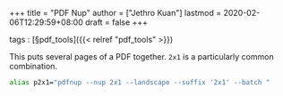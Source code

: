+++
title = "PDF Nup"
author = ["Jethro Kuan"]
lastmod = 2020-02-06T12:29:59+08:00
draft = false
+++

tags
: [§pdf\_tools]({{< relref "pdf_tools" >}})

This puts several pages of a PDF together. `2x1` is a particularly
common combination.

```bash
alias p2x1="pdfnup --nup 2x1 --landscape --suffix '2x1' --batch "
```
